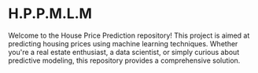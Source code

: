 # H.P.P.M.L.M
Welcome to the House Price Prediction repository! This project is aimed at predicting housing prices using machine learning techniques. Whether you're a real estate enthusiast, a data scientist, or simply curious about predictive modeling, this repository provides a comprehensive solution.
